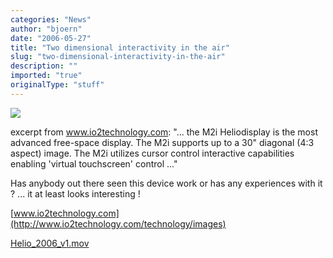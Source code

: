 ```yaml
---
categories: "News"
author: "bjoern"
date: "2006-05-27"
title: "Two dimensional interactivity in the air"
slug: "two-dimensional-interactivity-in-the-air"
description: ""
imported: "true"
originalType: "stuff"
---
```



![](heliodisplay.jpg)

excerpt from www.io2technology.com:
&quot;... the M2i Heliodisplay is the most advanced free-space display. The M2i supports up to a 30&quot; diagonal (4:3 aspect) image. The M2i utilizes cursor control interactive capabilities enabling 'virtual touchscreen' control ...&quot;

Has anybody out there seen this device work or has any experiences with it ? ... it at least looks interesting !

[www.io2technology.com](http://www.io2technology.com/technology/images)

[Helio_2006_v1.mov](http://www.io2technology.com/media/Helio_2006_v1.mov)

